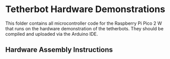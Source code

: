 # Tetherbot Hardware Demonstrations

This folder contains all microcontroller code for the Raspberry Pi Pico 2 W that runs on the hardware demonstration of the tetherbots. They should be compiled and uploaded via the Arduino IDE.

## Hardware Assembly Instructions
